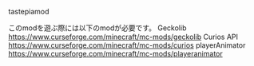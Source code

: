 tastepiamod

このmodを遊ぶ際には以下のmodが必要です。
Geckolib https://www.curseforge.com/minecraft/mc-mods/geckolib
Curios API https://www.curseforge.com/minecraft/mc-mods/curios
playerAnimator https://www.curseforge.com/minecraft/mc-mods/playeranimator
